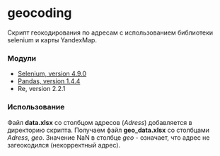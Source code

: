 # geocoding
Cкрипт геокодирования по адресам c использованием библиотеки selenium и карты YandexMap.

### Модули
- [Selenium, version 4.9.0](https://www.selenium.dev/)
- [Pandas, version 1.4.4](https://pandas.pydata.org/)
- Re, version 2.2.1

### Использование
Файл **data.xlsx** со столбцом адресов (_Adress_) добавляется в директорию скрипта.
Получаем файл **geo_data.xlsx** со столбцами _Adress_, _geo_.
Значение NaN в столбце _geo_ - означает, что адрес не загеокодился (некорректный адрес).





